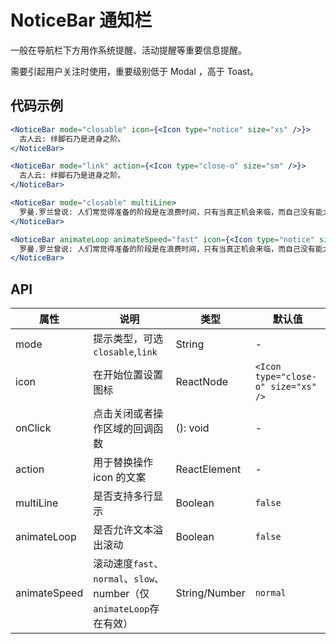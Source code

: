 
# NoticeBar 通知栏

一般在导航栏下方用作系统提醒、活动提醒等重要信息提醒。

需要引起用户关注时使用，重要级别低于 Modal ，高于 Toast。

## 代码示例
```jsx
<NoticeBar mode="closable" icon={<Icon type="notice" size="xs" />}>
  古人云: 绊脚石乃是进身之阶。
</NoticeBar>

<NoticeBar mode="link" action={<Icon type="close-o" size="sm" />}>
  古人云: 绊脚石乃是进身之阶。
</NoticeBar>

<NoticeBar mode="closable" multiLine>
  罗曼.罗兰曾说: 人们常觉得准备的阶段是在浪费时间，只有当真正机会来临，而自己没有能力把握的时候，才能觉悟自己平时没有准备才是浪费了时间。
</NoticeBar>

<NoticeBar animateLoop animateSpeed="fast" icon={<Icon type="notice" size="xs" />}>
  罗曼.罗兰曾说: 人们常觉得准备的阶段是在浪费时间，只有当真正机会来临，而自己没有能力把握的时候，才能觉悟自己平时没有准备才是浪费了时间。
</NoticeBar>
```

## API

属性 | 说明 | 类型 | 默认值
----|-----|------|------
| mode    | 提示类型，可选 `closable`,`link`   | String |  -  |
| icon    | 在开始位置设置图标  |  ReactNode | `<Icon type="close-o" size="xs" />`|
| onClick | 点击关闭或者操作区域的回调函数        | (): void | -  |
| action | 用于替换操作 icon 的文案 | ReactElement | - |
| multiLine | 是否支持多行显示 | Boolean | `false` |
| animateLoop | 是否允许文本溢出滚动 | Boolean | `false` |
| animateSpeed | 滚动速度`fast`、`normal`、`slow`、number（仅`animateLoop`存在有效） | String/Number | `normal` |